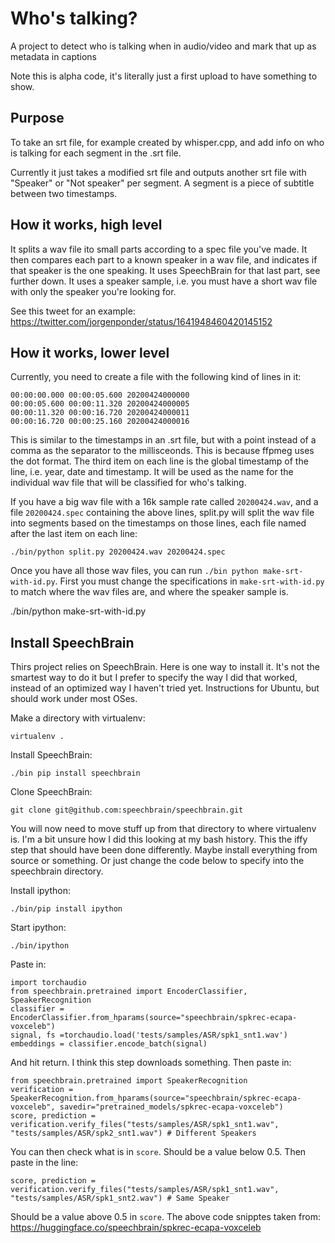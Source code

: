 # Who's talking?

A project to detect who is talking when in audio/video and mark that up as metadata in captions

Note this is alpha code, it's literally just a first upload to have something to show.

## Purpose

To take an srt file, for example created by whisper.cpp, and add info on who is talking for each segment in the .srt file.

Currently it just takes a modified srt file and outputs another srt file with "Speaker" or "Not speaker" per segment. A segment is a piece of subtitle between two timestamps.

## How it works, high level

It splits a wav file ito small parts according to a spec file you've made. It then compares each part to a known speaker in a wav file, and indicates if that speaker is the one speaking. It uses SpeechBrain for that last part, see further down. It uses a speaker sample, i.e. you must have a short wav file with only the speaker you're looking for.

See this tweet for an example: <https://twitter.com/jorgenponder/status/1641948460420145152>

## How it works, lower level

Currently, you need to create a file with the following kind of lines in it:

    00:00:00.000 00:00:05.600 20200424000000
    00:00:05.600 00:00:11.320 20200424000005
    00:00:11.320 00:00:16.720 20200424000011
    00:00:16.720 00:00:25.160 20200424000016
    
This is similar to the timestamps in an .srt file, but with a point instead of a comma as the separator to the millisceonds. This is because ffpmeg uses the dot format. The third item on each line is the global timestamp of the line, i.e. year, date and timestamp. It will be used as the name for the individual wav file that will be classified for who's talking.

If you have a big wav file with a 16k sample rate called ```20200424.wav```, and a file ```20200424.spec``` containing the above lines, split.py will split the wav file into segments based on the timestamps on those lines, each file named after the last item on each line:

    ./bin/python split.py 20200424.wav 20200424.spec
    
Once you have all those wav files, you can run ```./bin python make-srt-with-id.py```. First you must change the specifications in ```make-srt-with-id.py``` to match where the wav files are, and where the speaker sample is.

./bin/python make-srt-with-id.py

## Install SpeechBrain

Thirs project relies on SpeechBrain. Here is one way to install it. It's not the smartest way to do it but I prefer to specify the way I did that worked, instead of an optimized way I haven't tried yet. Instructions for Ubuntu, but should work under most OSes.

Make a directory with virtualenv:

    virtualenv .

Install SpeechBrain:

    ./bin pip install speechbrain

Clone SpeechBrain:

    git clone git@github.com:speechbrain/speechbrain.git

You will now need to move stuff up from that directory to where virtualenv is. I'm a bit unsure how I did this looking at my bash history. This the iffy step that should have been done differently. Maybe install everything from source or something. Or just change the code below to specify into the speechbrain directory.

Install ipython:

    ./bin/pip install ipython

Start ipython:

    ./bin/ipython

Paste in:

    import torchaudio
    from speechbrain.pretrained import EncoderClassifier, SpeakerRecognition
    classifier = EncoderClassifier.from_hparams(source="speechbrain/spkrec-ecapa-voxceleb")
    signal, fs =torchaudio.load('tests/samples/ASR/spk1_snt1.wav')
    embeddings = classifier.encode_batch(signal)

And hit return. I think this step downloads something. Then paste in:

    from speechbrain.pretrained import SpeakerRecognition
    verification = SpeakerRecognition.from_hparams(source="speechbrain/spkrec-ecapa-voxceleb", savedir="pretrained_models/spkrec-ecapa-voxceleb")
    score, prediction = verification.verify_files("tests/samples/ASR/spk1_snt1.wav", "tests/samples/ASR/spk2_snt1.wav") # Different Speakers

You can then check what is in ```score```. Should be a value below 0.5. Then paste in the line:

    score, prediction = verification.verify_files("tests/samples/ASR/spk1_snt1.wav", "tests/samples/ASR/spk1_snt2.wav") # Same Speaker

Should be a value above 0.5 in ```score```. The above code snipptes taken from: <https://huggingface.co/speechbrain/spkrec-ecapa-voxceleb>
